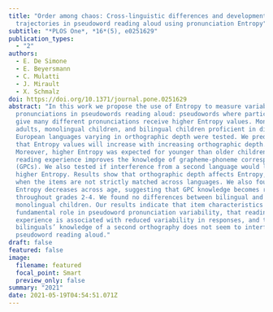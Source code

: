 ```yaml
---
title: "Order among chaos: Cross-linguistic differences and developmental
  trajectories in pseudoword reading aloud using pronunciation Entropy"
subtitle: "*PLOS One*, *16*(5), e0251629"
publication_types:
  - "2"
authors:
  - E. De Simone
  - E. Beyersmann
  - C. Mulatti
  - J. Mirault
  - X. Schmalz
doi: https://doi.org/10.1371/journal.pone.0251629
abstract: "In this work we propose the use of Entropy to measure variability in
  pronunciations in pseudowords reading aloud: pseudowords where participants
  give many different pronunciations receive higher Entropy values. Monolingual
  adults, monolingual children, and bilingual children proficient in different
  European languages varying in orthographic depth were tested. We predicted
  that Entropy values will increase with increasing orthographic depth.
  Moreover, higher Entropy was expected for younger than older children, as
  reading experience improves the knowledge of grapheme-phoneme correspondences
  (GPCs). We also tested if interference from a second language would lead to
  higher Entropy. Results show that orthographic depth affects Entropy, but only
  when the items are not strictly matched across languages. We also found that
  Entropy decreases across age, suggesting that GPC knowledge becomes refined
  throughout grades 2-4. We found no differences between bilingual and
  monolingual children. Our results indicate that item characteristics play a
  fundamental role in pseudoword pronunciation variability, that reading
  experience is associated with reduced variability in responses, and that in
  bilinguals’ knowledge of a second orthography does not seem to interfere with
  pseudoword reading aloud."
draft: false
featured: false
image:
  filename: featured
  focal_point: Smart
  preview_only: false
summary: "2021"
date: 2021-05-19T04:54:51.071Z
---
```

